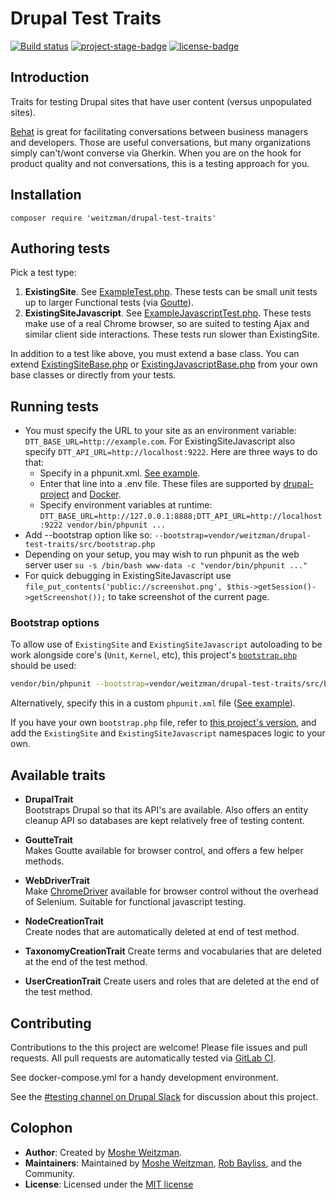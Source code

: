 # Drupal Test Traits

[![Build status](https://gitlab.com/weitzman/drupal-test-traits/badges/master/build.svg)](https://gitlab.com/weitzman/drupal-test-traits/commits/master)
[![project-stage-badge]][project-stage-page]
[![license-badge]][mit]

## Introduction

Traits for testing Drupal sites that have user content (versus unpopulated sites).

[Behat](http://behat.org) is great for facilitating conversations between 
business managers and developers. Those are useful conversations, but many 
organizations simply can't/wont converse via Gherkin. When you are on the hook for 
product quality and not conversations, this is a testing approach for you. 

## Installation

    composer require 'weitzman/drupal-test-traits'

## Authoring tests

Pick a test type:
1. **ExistingSite**. See [ExampleTest.php](./tests/ExampleTest.php). These tests can be small unit tests up to larger Functional tests (via [Goutte](http://goutte.readthedocs.io/en/latest/)).
2. **ExistingSiteJavascript**. See [ExampleJavascriptTest.php](./tests/ExampleJavascriptTest.php). These tests make use of a real Chrome browser, so are suited to testing Ajax and similar client side interactions. These tests run slower than ExistingSite.  

In addition to a test like above, you must extend a base class. You can extend 
[ExistingSiteBase.php](src/ExistingSiteBase.php) or [ExistingJavascriptBase.php](src/ExistingSiteJavascriptBase.php) 
from your own base classes or directly from your tests.

  
## Running tests

- You must specify the URL to your site as an environment variable: `DTT_BASE_URL=http://example.com`. For ExistingSiteJavascript also specify `DTT_API_URL=http://localhost:9222`. Here are three ways to do that:
    - Specify in a phpunit.xml. [See example](docs/phpunit.xml).
    - Enter that line into a .env file. These files are supported by [drupal-project](https://github.com/drupal-composer/drupal-project/blob/8.x/.env.example) and [Docker](https://docs.docker.com/compose/env-file/). 
    - Specify environment variables at runtime: `DTT_BASE_URL=http://127.0.0.1:8888;DTT_API_URL=http://localhost:9222 vendor/bin/phpunit ...`
- Add --bootstrap option like so: `--bootstrap=vendor/weitzman/drupal-test-traits/src/bootstrap.php `
- Depending on your setup, you may wish to run phpunit as the web server user `su -s /bin/bash www-data -c "vendor/bin/phpunit ..."`
- For quick debugging in ExistingSiteJavascript use `file_put_contents('public://screenshot.png', $this->getSession()->getScreenshot());` to take screenshot of the current page.

### Bootstrap options
To allow use of `ExistingSite` and `ExistingSiteJavascript` autoloading to be work alongside core's (`Unit`, `Kernel`, etc),
this project's [`bootstrap.php`](src/bootstrap.php) should be used:

```bash
vendor/bin/phpunit --bootstrap=vendor/weitzman/drupal-test-traits/src/bootstrap.php
```
Alternatively, specify this in a custom `phpunit.xml` file ([See example](docs/phpunit.xml)).

If you have your own `bootstrap.php` file, refer to [this project's version](src/bootstrap.php), and add the
`ExistingSite` and `ExistingSiteJavascript` namespaces logic to your own.

## Available traits

- **DrupalTrait**  
  Bootstraps Drupal so that its API's are available. Also offers an entity cleanup
  API so databases are kept relatively free of testing content.

- **GoutteTrait**  
  Makes Goutte available for browser control, and offers a few helper methods.

- **WebDriverTrait**   
  Make [ChromeDriver]([ChromeDriver](https://gitlab.com/DMore/chrome-mink-driver/)) available for browser control without the overhead of Selenium. Suitable for functional javascript testing.

- **NodeCreationTrait**  
  Create nodes that are automatically deleted at end of test method.
  
- **TaxonomyCreationTrait**
  Create terms and vocabularies that are deleted at the end of the test method.
  
- **UserCreationTrait**
  Create users and roles that are deleted at the end of the test method.
  
## Contributing

Contributions to the this project are welcome! Please file issues and pull requests.
All pull requests are automatically tested via [GitLab CI](https://gitlab.com/weitzman/drupal-test-traits/pipelines).

See docker-compose.yml for a handy development environment.

See the [#testing channel on Drupal Slack](https://drupal.slack.com/messages/C223PR743) for discussion about this project. 

## Colophon

- **Author**: Created by [Moshe Weitzman](http://weitzman.github.io).
- **Maintainers**: Maintained by [Moshe Weitzman](http://weitzman.github.io), [Rob Bayliss](https://github.com/rbayliss), and the Community.
- **License**: Licensed under the [MIT license][mit]

[mit]: ./LICENSE.md
[license-badge]: https://img.shields.io/badge/License-MIT-blue.svg
[project-stage-badge]: http://img.shields.io/badge/Project%20Stage-Development-yellowgreen.svg
[project-stage-page]: http://bl.ocks.org/potherca/raw/a2ae67caa3863a299ba0/
